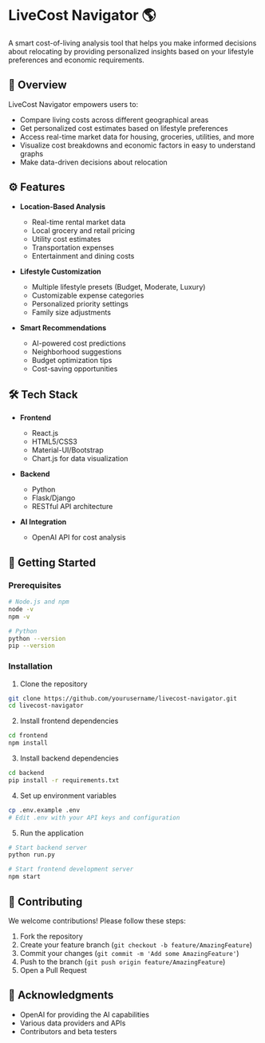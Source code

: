 # LiveCost Navigator 🌎

A smart cost-of-living analysis tool that helps you make informed decisions about relocating by providing personalized insights based on your lifestyle preferences and economic requirements.

## 🎯 Overview

LiveCost Navigator empowers users to:
- Compare living costs across different geographical areas
- Get personalized cost estimates based on lifestyle preferences
- Access real-time market data for housing, groceries, utilities, and more
- Visualize cost breakdowns and economic factors in easy to understand graphs
- Make data-driven decisions about relocation

## ⚙️ Features

- **Location-Based Analysis**
  - Real-time rental market data
  - Local grocery and retail pricing
  - Utility cost estimates
  - Transportation expenses
  - Entertainment and dining costs

- **Lifestyle Customization**
  - Multiple lifestyle presets (Budget, Moderate, Luxury)
  - Customizable expense categories
  - Personalized priority settings
  - Family size adjustments

- **Smart Recommendations**
  - AI-powered cost predictions
  - Neighborhood suggestions
  - Budget optimization tips
  - Cost-saving opportunities

## 🛠️ Tech Stack

- **Frontend**
  - React.js
  - HTML5/CSS3
  - Material-UI/Bootstrap
  - Chart.js for data visualization

- **Backend**
  - Python
  - Flask/Django
  - RESTful API architecture

- **AI Integration**
  - OpenAI API for cost analysis

## 🚀 Getting Started

### Prerequisites
```bash
# Node.js and npm
node -v
npm -v

# Python
python --version
pip --version
```

### Installation

1. Clone the repository
```bash
git clone https://github.com/yourusername/livecost-navigator.git
cd livecost-navigator
```

2. Install frontend dependencies
```bash
cd frontend
npm install
```

3. Install backend dependencies
```bash
cd backend
pip install -r requirements.txt
```

4. Set up environment variables
```bash
cp .env.example .env
# Edit .env with your API keys and configuration
```

5. Run the application
```bash
# Start backend server
python run.py

# Start frontend development server
npm start
```

## 🤝 Contributing

We welcome contributions! Please follow these steps:

1. Fork the repository
2. Create your feature branch (`git checkout -b feature/AmazingFeature`)
3. Commit your changes (`git commit -m 'Add some AmazingFeature'`)
4. Push to the branch (`git push origin feature/AmazingFeature`)
5. Open a Pull Request


## 🙏 Acknowledgments

- OpenAI for providing the AI capabilities
- Various data providers and APIs
- Contributors and beta testers

